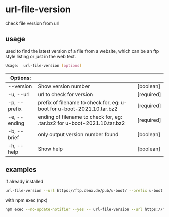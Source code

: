 # url-file-version
check file version from url

## usage
used to find the latest version of a file from a website, which can be an ftp style listing or just in the web text.

```bash
Usage:  url-file-version [options]
```

| Options:     |                                                   |           |
| ------------ | ------------------------------------------------- | --------- |
| --version    | Show version number                               | [boolean] |
| -u, --url    | url to check for version                          | [required]|
| -p, --prefix | prefix of filename to check for, eg: u-boot for u-boot-2021.10.tar.bz2|[required] |
| -e, --ending | ending of filename to check for, eg: .tar.bz2 for u-boot-2021.10.tar.bz2|[required] |
| -b, --brief  | only output version number found                   | [boolean] |
| -h, --help   | Show help                                          | [boolean] |

## examples
if already installed
```bash
url-file-version --url https://ftp.denx.de/pub/u-boot/ --prefix u-boot --ending .tar.bz2
```
with npm exec (npx)
```bash
npm exec --no-update-notifier --yes -- url-file-version --url https://ftp.denx.de/pub/u-boot/ --prefix u-boot --ending .tar.bz2
```
